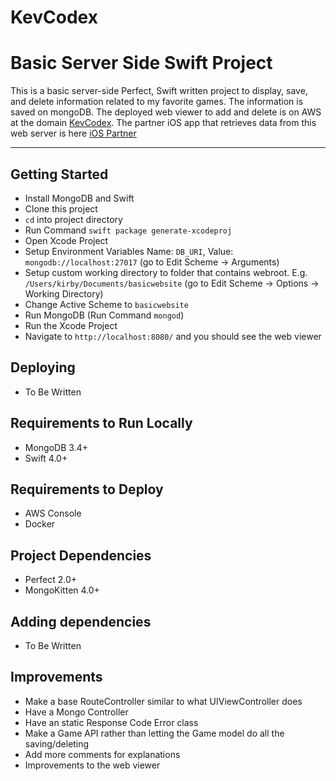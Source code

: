 # KevCodex

# Basic Server Side Swift Project #

This is a basic server-side Perfect, Swift written project to display, save, and delete information related to my favorite games. The information is saved on mongoDB. The deployed web viewer to add and delete is on AWS at the domain [KevCodex](http://kevcodex.com/). The partner iOS app that retrieves data from this web server is here [iOS Partner](https://github.com/kirby10023/DemoShowcaseProject)

***
## Getting Started ##
* Install MongoDB and Swift
* Clone this project
* `cd` into project directory
* Run Command `swift package generate-xcodeproj`
* Open Xcode Project
* Setup Environment Variables Name: `DB_URI`, Value: `mongodb://localhost:27017` (go to Edit Scheme -> Arguments) 
* Setup custom working directory to folder that contains webroot. E.g. `/Users/kirby/Documents/basicwebsite` (go to Edit Scheme -> Options -> Working Directory) 
* Change Active Scheme to `basicwebsite`
* Run MongoDB (Run Command `mongod`)
* Run the Xcode Project
* Navigate to `http://localhost:8080/` and you should see the web viewer

## Deploying ##
* To Be Written

## Requirements to Run Locally ##
* MongoDB 3.4+
* Swift 4.0+

## Requirements to Deploy ##
* AWS Console
* Docker

## Project Dependencies ##
* Perfect 2.0+
* MongoKitten 4.0+

## Adding dependencies ##
* To Be Written

## Improvements ##
* Make a base RouteController similar to what UIViewController does
* Have a Mongo Controller
* Have an static Response Code Error class
* Make a Game API rather than letting the Game model do all the saving/deleting
* Add more comments for explanations 
* Improvements to the web viewer
